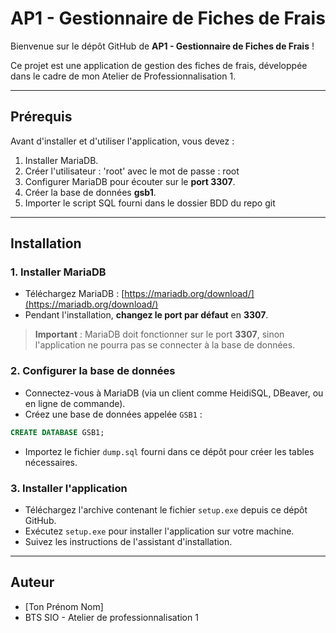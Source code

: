 # AP1 - Gestionnaire de Fiches de Frais

Bienvenue sur le dépôt GitHub de **AP1 - Gestionnaire de Fiches de Frais** !

Ce projet est une application de gestion des fiches de frais, développée dans le cadre de mon Atelier de Professionnalisation 1.

---

## Prérequis

Avant d'installer et d'utiliser l'application, vous devez :

1. Installer MariaDB.
2. Créer l'utilisateur : 'root' avec le mot de passe : root 
3. Configurer MariaDB pour écouter sur le **port 3307**.
4. Créer la base de données **gsb1**.
5. Importer le script SQL fourni dans le dossier BDD du repo git

---

## Installation

### 1. Installer MariaDB

- Téléchargez MariaDB : [https://mariadb.org/download/](https://mariadb.org/download/)
- Pendant l'installation, **changez le port par défaut** en **3307**.

> **Important** : MariaDB doit fonctionner sur le port **3307**, sinon l'application ne pourra pas se connecter à la base de données.

### 2. Configurer la base de données

- Connectez-vous à MariaDB (via un client comme HeidiSQL, DBeaver, ou en ligne de commande).
- Créez une base de données appelée `GSB1` :

```sql
CREATE DATABASE GSB1; 
```
- Importez le fichier `dump.sql` fourni dans ce dépôt pour créer les tables nécessaires.

### 3. Installer l'application

- Téléchargez l'archive contenant le fichier `setup.exe` depuis ce dépôt GitHub.
- Exécutez `setup.exe` pour installer l'application sur votre machine.
- Suivez les instructions de l'assistant d'installation.

---

## Auteur

- [Ton Prénom Nom]  
- BTS SIO - Atelier de professionnalisation 1
